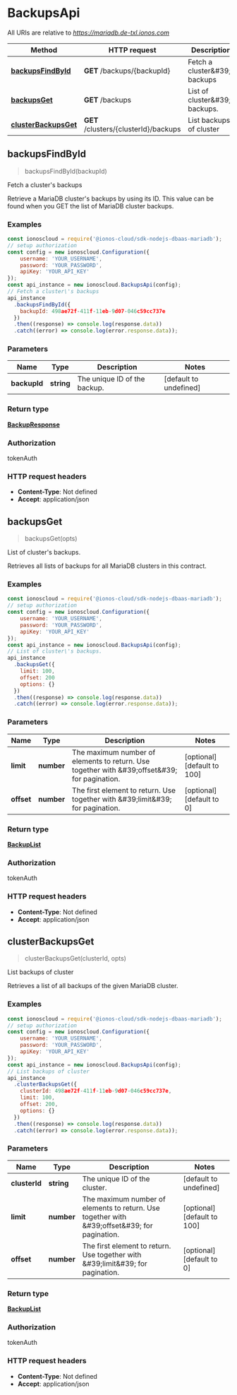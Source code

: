 # BackupsApi

All URIs are relative to *https://mariadb.de-txl.ionos.com*

| Method | HTTP request | Description |
| ------ | ------------ | ----------- |
| [**backupsFindById**](BackupsApi.md#backupsfindbyid) | **GET** /backups/{backupId} | Fetch a cluster\&#39;s backups |
| [**backupsGet**](BackupsApi.md#backupsget) | **GET** /backups | List of cluster\&#39;s backups. |
| [**clusterBackupsGet**](BackupsApi.md#clusterbackupsget) | **GET** /clusters/{clusterId}/backups | List backups of cluster |


## backupsFindById

> <BackupResponse> backupsFindById(backupId)

Fetch a cluster\'s backups

Retrieve a MariaDB cluster\'s backups by using its ID. This value can be found when you GET the list of MariaDB cluster backups. 

### Examples

```javascript
const ionoscloud = require('@ionos-cloud/sdk-nodejs-dbaas-mariadb');
// setup authorization
const config = new ionoscloud.Configuration({
    username: 'YOUR_USERNAME',
    password: 'YOUR_PASSWORD',
    apiKey: 'YOUR_API_KEY'
});
const api_instance = new ionoscloud.BackupsApi(config);
// Fetch a cluster\'s backups
api_instance
  .backupsFindById({
    backupId: 498ae72f-411f-11eb-9d07-046c59cc737e
  })
  .then((response) => console.log(response.data))
  .catch((error) => console.log(error.response.data));
```

### Parameters

| Name | Type | Description | Notes |
| ---- | ---- | ----------- | ----- |
| **backupId** | **string** | The unique ID of the backup. | [default to undefined] |

### Return type

[**BackupResponse**](../models/BackupResponse.md)

### Authorization

tokenAuth

### HTTP request headers

- **Content-Type**: Not defined
- **Accept**: application/json


## backupsGet

> <BackupList> backupsGet(opts)

List of cluster\'s backups.

Retrieves all lists of backups for all MariaDB clusters in this contract. 

### Examples

```javascript
const ionoscloud = require('@ionos-cloud/sdk-nodejs-dbaas-mariadb');
// setup authorization
const config = new ionoscloud.Configuration({
    username: 'YOUR_USERNAME',
    password: 'YOUR_PASSWORD',
    apiKey: 'YOUR_API_KEY'
});
const api_instance = new ionoscloud.BackupsApi(config);
// List of cluster\'s backups.
api_instance
  .backupsGet({
    limit: 100,
    offset: 200
    options: {}
  })
  .then((response) => console.log(response.data))
  .catch((error) => console.log(error.response.data));
```

### Parameters

| Name | Type | Description | Notes |
| ---- | ---- | ----------- | ----- |
| **limit** | **number** | The maximum number of elements to return. Use together with \&#39;offset\&#39; for pagination. | [optional][default to 100] |
| **offset** | **number** | The first element to return. Use together with \&#39;limit\&#39; for pagination. | [optional][default to 0] |

### Return type

[**BackupList**](../models/BackupList.md)

### Authorization

tokenAuth

### HTTP request headers

- **Content-Type**: Not defined
- **Accept**: application/json


## clusterBackupsGet

> <BackupList> clusterBackupsGet(clusterId, opts)

List backups of cluster

Retrieves a list of all backups of the given MariaDB cluster. 

### Examples

```javascript
const ionoscloud = require('@ionos-cloud/sdk-nodejs-dbaas-mariadb');
// setup authorization
const config = new ionoscloud.Configuration({
    username: 'YOUR_USERNAME',
    password: 'YOUR_PASSWORD',
    apiKey: 'YOUR_API_KEY'
});
const api_instance = new ionoscloud.BackupsApi(config);
// List backups of cluster
api_instance
  .clusterBackupsGet({
    clusterId: 498ae72f-411f-11eb-9d07-046c59cc737e,
    limit: 100,
    offset: 200, 
    options: {}
  })
  .then((response) => console.log(response.data))
  .catch((error) => console.log(error.response.data));
```

### Parameters

| Name | Type | Description | Notes |
| ---- | ---- | ----------- | ----- |
| **clusterId** | **string** | The unique ID of the cluster. | [default to undefined] |
| **limit** | **number** | The maximum number of elements to return. Use together with \&#39;offset\&#39; for pagination. | [optional][default to 100] |
| **offset** | **number** | The first element to return. Use together with \&#39;limit\&#39; for pagination. | [optional][default to 0] |

### Return type

[**BackupList**](../models/BackupList.md)

### Authorization

tokenAuth

### HTTP request headers

- **Content-Type**: Not defined
- **Accept**: application/json

